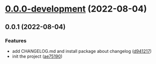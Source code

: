 # [0.0.0-development](https://github.com/BB-Code/bag-size/compare/v0.1.0...v0.0.0-development) (2022-08-04)



## 0.0.1 (2022-08-04)


### Features

* add CHANGELOG.md and install package about changelog ([d941217](https://github.com/BB-Code/bag-size/commit/d94121786ba03b3fb209115f9a099c8b8f0dfae5))
* init the project ([ae75190](https://github.com/BB-Code/bag-size/commit/ae751900db0a30e645072b38d9539c5987c98fc2))



